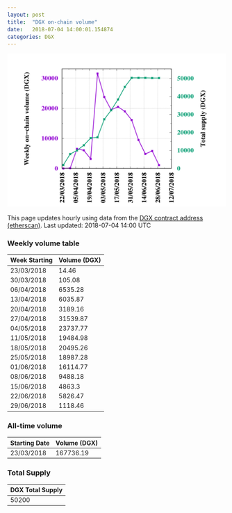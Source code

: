 ```yaml
---
layout: post
title:  "DGX on-chain volume"
date:   2018-07-04 14:00:01.154874
categories: DGX
---
```


![DGX volume graph](dgxvolume_scripts/out.png)


This page updates hourly using data from the [DGX contract address (etherscan)](https://etherscan.io/token/0x4f3afec4e5a3f2a6a1a411def7d7dfe50ee057bf). Last updated:
2018-07-04 14:00 UTC

### Weekly volume table

Week Starting | Volume (DGX)
--- | ---
23/03/2018|14.46
30/03/2018|105.08
06/04/2018|6535.28
13/04/2018|6035.87
20/04/2018|3189.16
27/04/2018|31539.87
04/05/2018|23737.77
11/05/2018|19484.98
18/05/2018|20495.26
25/05/2018|18987.28
01/06/2018|16114.77
08/06/2018|9488.18
15/06/2018|4863.3
22/06/2018|5826.47
29/06/2018|1118.46


### All-time volume

Starting Date | Volume (DGX)
--- | ---
23/03/2018|167736.19

### Total Supply

| DGX Total Supply |
| --- |
|50200|

